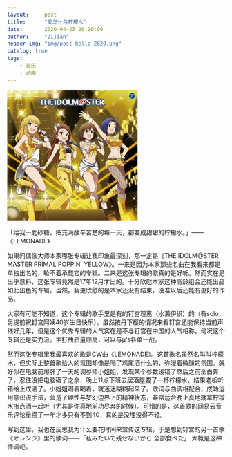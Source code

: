 ```yaml
---
layout:     post
title:      "爱马仕与柠檬水"
date:       2020-04-23 20:20:00
author:     "Zijian"
header-img: "img/post-hello-2020.png"
catalog: true
tags:
    - 音乐
    - 动画
---
```


<img src="\img\post_2020\爱马仕与柠檬水.jpg" width="60%"/>

「给我一匙砂糖，把充满酸辛苦楚的每一天，都变成甜甜的柠檬水。」——《LEMONADE》

 如果问偶像大师本家哪张专辑让我印象最深刻，那一定是《THE IDOLM@STER MASTER PRIMAL POPPIN' YELLOW》。一来是因为本家那些名曲在我看来都是单独出名的，轮不着承载它的专辑。二来是这张专辑的歌真的是好听。然而实在是出乎意料，这张专辑竟然是17年12月才出的。十分欣慰本家这种高龄组合还能出品如此出色的专辑。当然，我更欣慰的是本家还没有结束，没准以后还能有更好的作品。

大家有可能不知道，这个专辑的歌手里是有的钉宫理惠（水濑伊织）的（有solo，另提前祝钉宫阿姨40岁生日快乐）。虽然按丹下樱的情况来看钉宫还能保持当前声线好几年，但是这个优秀专辑的人气实在是不与钉宫在中国的人气相称。何况这个专辑还是实力派。主打曲质量颇高，可以与μ's各单一战。

然而这张专辑里我最喜欢的歌是CW曲《LEMONADE》。这首歌名虽然名叫叫柠檬水，但实际上整首歌给人的氛围却像是喝了鸡尾酒什么的，弥漫着微醺的氛围。就好似在电脑前爆肝了一天的调参师小姐姐，发现某个参数设错了然后之前全白算了，忍住没把电脑砸了之余，晚上11点下班去居酒屋要了一杯柠檬水，结果老板听错给上成酒了。小姐姐喝着喝着，就迷迷糊糊起来了。歌词与曲调相配合，成功运用意识流手法，营造了理性与梦幻边界上的精神状态，非常适合晚上真地就拿柠檬水掺点酒一起听（尤其是你真地前功尽弃的时候）。可惜的是，这首歌的网易云音乐评论量攒了一年才多只有不到40，真的是没埋没得不轻。

写到这里，我也在反思我为什么要花时间来宣传这专辑，于是想到钉宫的另一首歌《オレンジ》里的歌词——「私みたいで残せないから 全部食べた」 大概是这种情调吧。